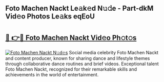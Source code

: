 ## Foto Machen Nackt Le𝚊k𝚎d N𝚞𝚍e - Part-dkM Vid𝚎o Photos Le𝚊ks eqEoU

# <h2><a href="http://fb5vpb.evod.top/?m=Foto+Machen+Nackt">🔗 👉🔴 Foto Machen Nackt Vid𝚎o Ph𝚘t𝚘s</a></h2>

[![Foto Machen Nackt N𝚞d𝚎s](https://i.imgur.com/8V9OHl7.gif)](http://fb5vpb.evod.top/?m=Foto+Machen+Nackt)
Social media celebrity Foto Machen Nackt and content producer, known for sharing dance and lifestyle themes through collaborative dance routines and brief videos. Exceptional talent Foto Machen Nackt, recognized for their remarkable skills and achievements in the world of entertainment. 
